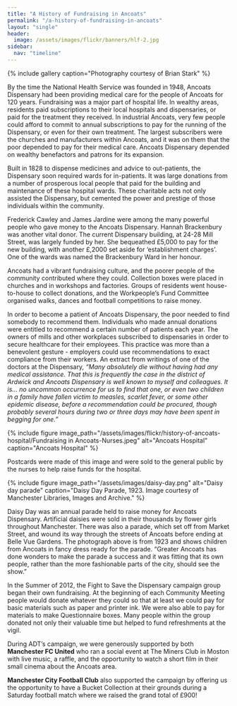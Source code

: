 ```yaml
---
title: "A History of Fundraising in Ancoats"
permalink: "/a-history-of-fundraising-in-ancoats"
layout: "single"
header:
  image: /assets/images/flickr/banners/hlf-2.jpg
sidebar:
  nav: "timeline"
---
```

{% include gallery caption="Photography courtesy of Brian Stark" %}

By the time the National Health Service was founded in 1948, Ancoats Dispensary had been providing medical care for the people of Ancoats for 120 years. Fundraising was a major part of hospital life. In wealthy areas, residents paid subscriptions to their local hospitals and dispensaries, or paid for the treatment they received. In industrial Ancoats, very few people could afford to commit to annual subscriptions to pay for the running of the Dispensary, or even for their own treatment. The largest subscribers were the churches and manufacturers within Ancoats, and it was on them that the poor depended to pay for their medical care. Ancoats Dispensary depended on wealthy benefactors and patrons for its expansion. 

Built in 1828 to dispense medicines and advice to out-patients, the Dispensary soon required wards for in-patients. It was large donations from a number of prosperous local people that paid for the building and maintenance of these hospital wards. These charitable acts not only assisted the Dispensary, but cemented the power and prestige of those individuals within the community. 

Frederick Cawley and James Jardine were among the many powerful people who gave money to the Ancoats Dispensary. Hannah Brackenbury was another vital donor. The current Dispensary building, at 24-28 Mill Street, was largely funded by her. She bequeathed £5,000 to pay for the new building, with another £,2000 set aside for ‘establishment charges’. One of the wards was named the Brackenbury Ward in her honour. 

Ancoats had a vibrant fundraising culture, and the poorer people of the community contributed where they could. Collection boxes were placed in churches and in workshops and factories. Groups of residents went house-to-house to collect donations, and the Workpeople’s Fund Committee organised walks, dances and football competitions to raise money. 

In order to become a patient of Ancoats Dispensary, the poor needed to find somebody to recommend them. Individuals who made annual donations were entitled to recommend a certain number of patients each year. The owners of mills and other workplaces subscribed to dispensaries in order to secure healthcare for their employees. This practice was more than a benevolent gesture - employers could use recommendations to exact compliance from their workers. An extract from writings of one of the doctors at the Dispensary, _“Many absolutely die without having had any medical assistance. That this is frequently the case in the district of Ardwick and Ancoats Dispensary is well known to myself and colleagues. It is… no uncommon occurrence for us to find that one, or even two children in a family have fallen victim to measles, scarlet fever, or some other epidemic disease, before a recommendation could be procured, though probably several hours during two or three days may have been spent in begging for one.”_


{% include figure image_path="/assets/images/flickr/history-of-ancoats-hospital/Fundraising in Ancoats-Nurses.jpeg" alt="Ancoats Hospital" caption="Ancoats Hospital" %}

Postcards were made of this image and were sold to the general public by the nurses to help raise funds for the hospital.

{% include figure image_path="/assets/images/daisy-day.png" alt="Daisy day parade" caption="Daisy Day Parade, 1923. Image courtesy of Manchester Libraries, Images and Archive." %}

Daisy Day was an annual parade held to raise money for Ancoats Dispensary. Artificial daisies were sold in their thousands by flower girls throughout Manchester. There was also a parade, which set off from Market Street, and wound its way through the streets of Ancoats before ending at Belle Vue Gardens. The photograph above is from 1923 and shows children from Ancoats in fancy dress ready for the parade. “Greater Ancoats has done wonders to make the parade a success and it was fitting that its own people, rather than the more fashionable parts of the city, should see the show.” 

In the Summer of 2012, the Fight to Save the Dispensary campaign group began their own fundraising.  At the beginning of each Community Meeting people would donate whatever they could so that at least we could pay for basic materials such as paper and printer ink.  We were also able to pay for materials to make Questionnaire boxes.  Many people within the group donated not only their valuable time but helped to fund refreshments at the vigil.  

During ADT’s campaign, we were generously supported by both **Manchester FC United** who ran a social event at The Miners Club in Moston with live music, a raffle, and the opportunity to watch a short film in their small cinema about the Ancoats area.

**Manchester City Football Club** also supported the campaign by offering us the opportunity to have a Bucket Collection at their grounds during a Saturday football match where we raised the grand total of £900!
